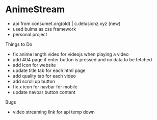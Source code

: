 # AnimeStream 
- api from consumet.org(old) | c.delusionz.xyz (new)
- used bulma as css framework
- personal project

Things to Do
- fix anime length video for videojs when playing a video
- add 404 page if enter button is pressed and no data to be fetched
- add icon for website
- update title tab for each html page
- add quality tab for each video
- add scroll up button
- fix x icon for navbar for mobile
- update navbar button content


Bugs
- video streaming link for api temp down

